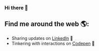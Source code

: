 ### Hi there 👋

<!--
**anisIBN/anisIBN** is a ✨ _special_ ✨ repository because its `README.md` (this file) appears on your GitHub profile.

Here are some ideas to get you started:

- 🔭 I’m currently working on web sites
- 🌱 I’m currently learning TailwinCSS
- 👯 I’m looking to collaborate on web site
- 🤔 I’m looking for help with ...
- 📫 How to reach me: ...
- 😄 Pronouns: ...
- ⚡ Fun fact: ...
-->

## Find me around the web 🌎:
- Sharing updates on <a href="https://www.linkedin.com/in/anis-ibn-33576325/">LinkedIn</a> 💼
- Tinkering with interactions on <a href="https://codepen.io/"> Codepen</a> 🏓
